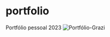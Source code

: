 # portfolio
Portfólio pessoal 2023
![Portfólio-Grazi](https://github.com/GrazyGoncalves/portfolio/assets/127903530/d80a30b2-0739-44ad-8b3f-6a2dd5198cc2)
